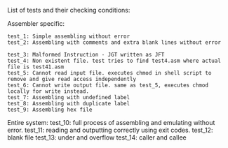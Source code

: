 List of tests and their checking conditions:

Assembler specific:

    test_1: Simple assembling without error
    test_2: Assembling with comments and extra blank lines without error

    test_3: Malformed Instruction - JGT written as JFT
    test_4: Non existent file. test tries to find test4.asm where actual file is test41.asm
    test_5: Cannot read input file. executes chmod in shell script to remove and give read access independently
    test_6: Cannot write output file. same as test_5, executes chmod locally for write instead.
    test_7: Assembling with undefined label
    test_8: Assembling with duplicate label
    test_9: Assembling hex file

Entire system:
    test_10: full process of assembling and emulating without error.
    test_11: reading and outputting correctly using exit codes.
    test_12: blank file
    test_13: under and overflow
    test_14: caller and callee